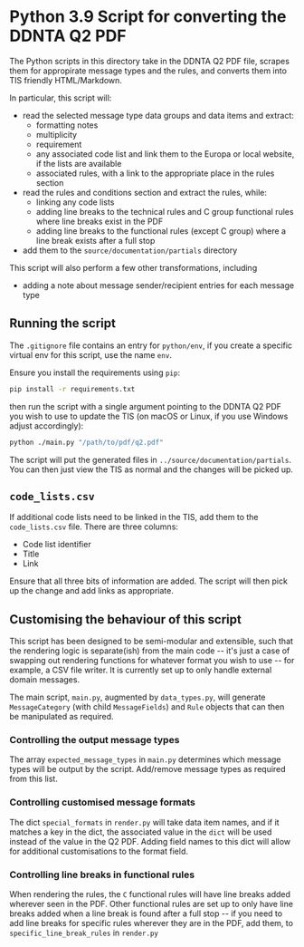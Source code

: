 # Python 3.9 Script for converting the DDNTA Q2 PDF

The Python scripts in this directory take in the DDNTA Q2 PDF file, scrapes them for appropirate message types and the rules, and converts them into TIS friendly HTML/Markdown.

In particular, this script will:

* read the selected message type data groups and data items and extract:
  * formatting notes
  * multiplicity
  * requirement
  * any associated code list and link them to the Europa or local website, if the lists are available
  * associated rules, with a link to the appropriate place in the rules section
* read the rules and conditions section and extract the rules, while:
  * linking any code lists
  * adding line breaks to the technical rules and C group functional rules where line breaks exist in the PDF
  * adding line breaks to the functional rules (except C group) where a line break exists after a full stop
* add them to the `source/documentation/partials` directory

This script will also perform a few other transformations, including

* adding a note about message sender/recipient entries for each message type

## Running the script

The `.gitignore` file contains an entry for `python/env`, if you create a specific virtual env for this script, use the name `env`.

Ensure you install the requirements using `pip`:

```bash
pip install -r requirements.txt
```

then run the script with a single argument pointing to the DDNTA Q2 PDF you wish to use to update the TIS (on macOS or Linux, if you use Windows adjust accordingly):

```bash
python ./main.py "/path/to/pdf/q2.pdf"
```

The script will put the generated files in `../source/documentation/partials`. You can then just view the TIS as normal and the changes will be picked up.

## `code_lists.csv`

If additional code lists need to be linked in the TIS, add them to the `code_lists.csv` file. There are three columns:

* Code list identifier
* Title
* Link

Ensure that all three bits of information are added. The script will then pick up the change and add links as appropriate.

## Customising the behaviour of this script

This script has been designed to be semi-modular and extensible, such that the rendering logic is separate(ish) from the main code -- it's just a case of swapping out rendering functions for whatever format you wish to use -- for example, a CSV file writer. It is currently set up to only handle external domain messages.

The main script, `main.py`, augmented by `data_types.py`, will generate `MessageCategory` (with child `MessageFields`) and `Rule` objects that can then be manipulated as required.

### Controlling the output message types

The array `expected_message_types` in `main.py` determines which message types will be output by the script. Add/remove message types as required from this list.

### Controlling customised message formats

The dict `special_formats` in `render.py` will take data item names, and if it matches a key in the dict, the associated value in the `dict` will be used instead of the value in the Q2 PDF. Adding field names to this dict will allow for additional customisations to the format field.

### Controlling line breaks in functional rules

When rendering the rules, the `C` functional rules will have line breaks added wherever seen in the PDF. Other functional rules are set up to only have line breaks added when a line break is found after a full stop -- if you need to add line breaks for specific rules wherever they are in the PDF, add them, to `specific_line_break_rules` in `render.py`